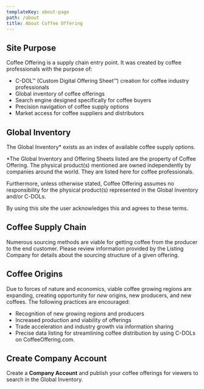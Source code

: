 ```yaml
---
templateKey: about-page
path: /about
title: About Coffee Offering
---
```

## Site Purpose

Coffee Offering is a supply chain entry point. It was created by coffee professionals with the purpose of:

* C-DOL™ (Custom Digital Offering Sheet™) creation for coffee industry professionals
* Global inventory of coffee offerings
* Search engine designed specifically for coffee buyers
* Precision navigation of coffee supply options
* Market access for coffee suppliers and distributors

## Global Inventory

The Global Inventory* exists as an index of available coffee supply options.

\*The Global Inventory and Offering Sheets listed are the property of Coffee Offering. The physical product(s) mentioned are owned independently by companies around the world. They are listed here for coffee professionals.

Furthermore, unless otherwise stated, Coffee Offering assumes no responsibility for the physical product(s) represented in the Global Inventory and/or C-DOLs.

By using this site the user acknowledges this and agrees to these terms.

## Coffee Supply Chain

Numerous sourcing methods are viable for getting coffee from the producer to the end customer. Please review information provided by the Listing Company for details about the sourcing structure of a given offering.

## Coffee Origins

Due to forces of nature and economics, viable coffee growing regions are expanding, creating opportunity for _new_ origins, new producers, and new coffees. The following practices are encouraged:

* Recognition of new growing regions and producers
* Increased production and viability of offerings
* Trade acceleration and industry growth via information sharing
* Precise data listing for streamlining coffee distribution by using C-DOLs on CoffeeOffering.com.

## Create Company Account

Create a **Company Account** and publish your coffee offerings for viewers to search in the Global Inventory.

